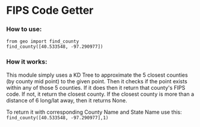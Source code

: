 # FIPS Code Getter
### How to use:
```from geo import find_county```<br>
```find_county([40.533548, -97.290977])```

### How it works:
This module simply uses a KD Tree to approximate the 5 closest counties (by county mid point) to the given point. Then it checks if the point exists within any of those 5 counties. If it does then it return that county's FIPS code. If not, it return the closest county. If the closest county is more than a distance of 6 long/lat away, then it returns None.

To return it with corresponding County Name and State Name use this:<br>
```find_county([40.533548, -97.290977],1)```
